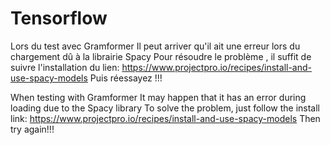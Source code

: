 # Tensorflow

Lors du test avec Gramformer
Il peut arriver qu'il ait une erreur lors du chargement dû à la librairie Spacy
Pour résoudre le problème , il suffit de suivre l'installation du lien: https://www.projectpro.io/recipes/install-and-use-spacy-models
Puis réessayez !!!

When testing with Gramformer
It may happen that it has an error during loading due to the Spacy library
To solve the problem, just follow the install link: https://www.projectpro.io/recipes/install-and-use-spacy-models
Then try again!!!

